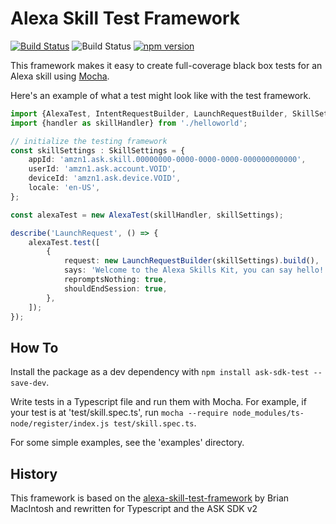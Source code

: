 # Alexa Skill Test Framework

[![Build Status](https://travis-ci.org/taimos/ask-sdk-test.svg?branch=master)](https://travis-ci.org/taimos/ask-sdk-test)
![Build Status](https://codebuild.eu-west-1.amazonaws.com/badges?uuid=eyJlbmNyeXB0ZWREYXRhIjoiSjBhbVJlQ2NUVWdGRUEwK2d3bmhWdGkzNktiTFpDNnFtWlpuemtweithZ3pTV2JrVjczQXdwMldyR3gvbHpXUndodVlJZzk2aU56N1poUnZZRnJPYUpRPSIsIml2UGFyYW1ldGVyU3BlYyI6InZrOUloOTdMQ3VsRlI0WGEiLCJtYXRlcmlhbFNldFNlcmlhbCI6MX0%3D&branch=master)
[![npm version](https://badge.fury.io/js/ask-sdk-test.svg)](https://badge.fury.io/js/ask-sdk-test)

This framework makes it easy to create full-coverage black box tests for an Alexa skill using [Mocha](https://mochajs.org/).

Here's an example of what a test might look like with the test framework.

```typescript
import {AlexaTest, IntentRequestBuilder, LaunchRequestBuilder, SkillSettings} from 'ask-sdk-test';
import {handler as skillHandler} from './helloworld';

// initialize the testing framework
const skillSettings : SkillSettings = {
    appId: 'amzn1.ask.skill.00000000-0000-0000-0000-000000000000',
    userId: 'amzn1.ask.account.VOID',
    deviceId: 'amzn1.ask.device.VOID',
    locale: 'en-US',
};

const alexaTest = new AlexaTest(skillHandler, skillSettings);

describe('LaunchRequest', () => {
    alexaTest.test([
        {
            request: new LaunchRequestBuilder(skillSettings).build(),
            says: 'Welcome to the Alexa Skills Kit, you can say hello!',
            repromptsNothing: true,
            shouldEndSession: true,
        },
    ]);
});
```

## How To
Install the package as a dev dependency with `npm install ask-sdk-test --save-dev`.

Write tests in a Typescript file and run them with Mocha. For example, if your test is at 'test/skill.spec.ts', run `mocha --require node_modules/ts-node/register/index.js test/skill.spec.ts`.

For some simple examples, see the 'examples' directory.

## History

This framework is based on the [alexa-skill-test-framework](https://github.com/BrianMacIntosh/alexa-skill-test-framework) by Brian MacIntosh  and rewritten for Typescript and the ASK SDK v2

